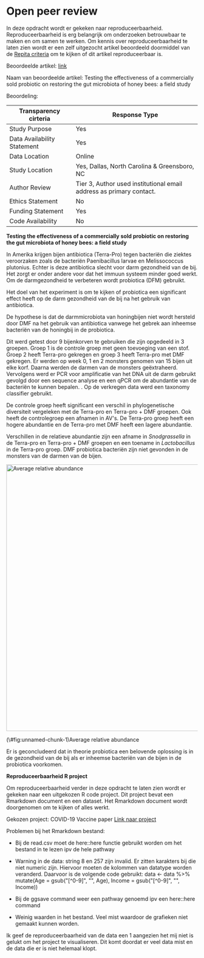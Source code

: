 # Open peer review

In deze opdracht wordt er gekeken naar reproduceerbaarheid. Reproduceerbaarheid is erg belangrijk om onderzoeken betrouwbaar te maken en om samen te werken. Om kennis over reproduceerbaarheid te laten zien wordt er een zelf uitgezocht artikel beoordeeld doormiddel van de [Repita criteria](https://www.researchgate.net/publication/340244621_Reproducibility_and_reporting_practices_in_COVID-19_preprint_manuscripts) om te kijken of dit artikel reproduceerbaar is.

Beoordeelde artikel: [link](https://www.biorxiv.org/content/10.1101/2023.09.13.557574v2.full)

Naam van beoordeelde artikel: Testing the effectiveness of a commercially sold probiotic on restoring the gut microbiota of honey bees: a field study

Beoordeling:

| Transparency cirteria       | Response Type                                                       |
|-----------------------------|---------------------------------------------------------------------|
| Study Purpose               | Yes                                                                 |
| Data Availability Statement | Yes                                                                 |
| Data Location               | Online                                                              |
| Study Location              | Yes, Dallas, North Carolina & Greensboro, NC                        |
| Author Review               | Tier 3, Author used institutional email address as primary contact. |
| Ethics Statement            | No                                                                  |
| Funding Statement           | Yes                                                                 |
| Code Availability           | No                                                                  |

**Testing the effectiveness of a commercially sold probiotic on restoring the gut microbiota of honey bees: a field study**

In Amerika krijgen bijen antibiotica (Terra-Pro) tegen bacteriën die ziektes veroorzaken zoals de bacteriën Paenibacillus larvae en Melissococcus plutonius. Echter is deze antibiotica slecht voor darm gezondheid van de bij. Het zorgt er onder andere voor dat het immuun systeem minder goed werkt. Om de darmgezondheid te verbeteren wordt probiotica (DFM) gebruikt.

Het doel van het experiment is om te kijken of probiotica een significant effect heeft op de darm gezondheid van de bij na het gebruik van antibiotica.

De hypothese is dat de darmmicrobiota van honingbijen niet wordt hersteld door DMF na het gebruik van antibiotica vanwege het gebrek aan inheemse bacteriën van de honingbij in de probiotica.

Dit werd getest door 9 bijenkorven te gebruiken die zijn opgedeeld in 3 groepen. Groep 1 is de controle groep met geen toevoeging van een stof. Groep 2 heeft Terra-pro gekregen en groep 3 heeft Terra-pro met DMF gekregen. Er werden op week 0, 1 en 2 monsters genomen van 15 bijen uit elke korf. Daarna werden de darmen van de monsters geëxtraheerd. Vervolgens werd er PCR voor amplificatie van het DNA uit de darm gebruikt gevolgd door een sequence analyse en een qPCR om de abundantie van de bacteriën te kunnen bepalen. . Op de verkregen data werd een taxonomy classifier gebruikt.

De controle groep heeft significant een verschil in phylogenetische diversiteit vergeleken met de Terra-pro en Terra-pro + DMF groepen. Ook heeft de controlegroep een afnamen in AV's. De Terra-pro groep heeft een hogere abundantie en de Terra-pro met DMF heeft een lagere abundantie.

Verschillen in de relatieve abundantie zijn een afname in *Snodgrassella* in de Terra-pro en Terra-pro + DMF groepen en een toename in *Lactobacillus* in de Terra-pro groep. DMF probiotica bacteriën zijn niet gevonden in de monsters van de darmen van de bijen.

<div class="figure">
<img src="images/F4.large.jpg" alt="Average relative abundance" width="700px" />
<p class="caption">(\#fig:unnamed-chunk-1)Average relative abundance</p>
</div>

Er is geconcludeerd dat in theorie probiotica een belovende oplossing is in de gezondheid van de bij als er inheemse bacteriën van de bijen in de probiotica voorkomen.

**Reproduceerbaarheid R project**

Om reproduceerbaarheid verder in deze opdracht te laten zien wordt er gekeken naar een uitgekozen R code project. Dit project bevat een Rmarkdown document en een dataset. Het Rmarkdown document wordt doorgenomen om te kijken of alles werkt.

Gekozen project: COVID-19 Vaccine paper [Link naar project](https://osf.io/kzq69)

Problemen bij het Rmarkdown bestand:

-   Bij de read.csv moet de here::here functie gebruikt worden om het bestand in te lezen ipv de hele pathway

-   Warning in de data: string 8 en 257 zijn invalid. Er zitten karakters bij die niet numeric zijn. Hiervoor moeten de kolommen van datatype worden veranderd. Daarvoor is de volgende code gebruikt: data \<- data %\>% mutate(Age = gsub("[\^0-9]", "", Age), Income = gsub("[\^0-9]", "", Income))

-   Bij de ggsave command weer een pathway genoemd ipv een here::here command

-   Weinig waarden in het bestand. Veel mist waardoor de grafieken niet gemaakt kunnen worden.

Ik geef de reproduceerbaarheid van de data een 1 aangezien het mij niet is gelukt om het project te visualiseren. Dit komt doordat er veel data mist en de data die er is niet helemaal klopt.
